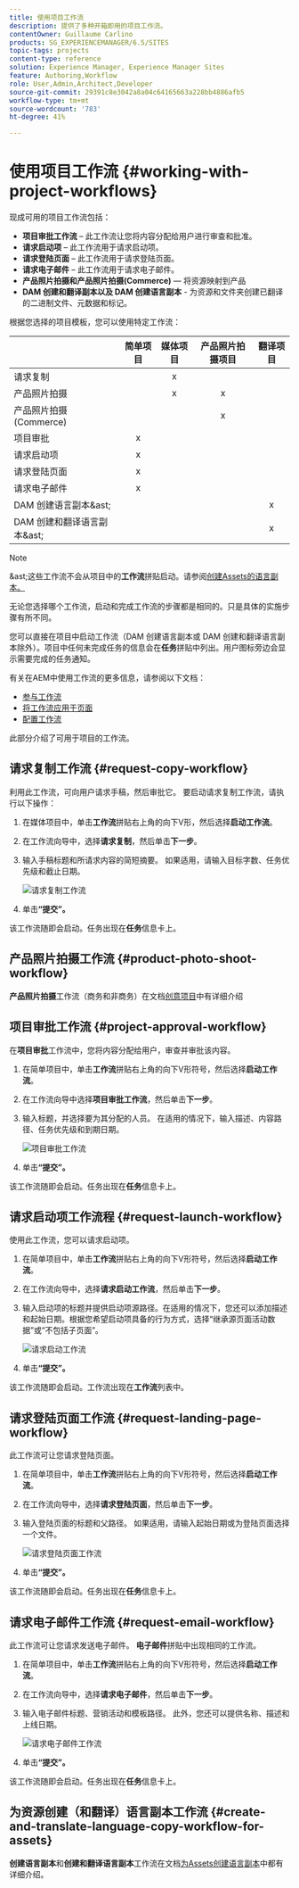 ```yaml
---
title: 使用项目工作流
description: 提供了多种开箱即用的项目工作流。
contentOwner: Guillaume Carlino
products: SG_EXPERIENCEMANAGER/6.5/SITES
topic-tags: projects
content-type: reference
solution: Experience Manager, Experience Manager Sites
feature: Authoring,Workflow
role: User,Admin,Architect,Developer
source-git-commit: 29391c8e3042a8a04c64165663a228bb4886afb5
workflow-type: tm+mt
source-wordcount: '783'
ht-degree: 41%

---
```



# 使用项目工作流 {#working-with-project-workflows}

现成可用的项目工作流包括：

* **项目审批工作流** – 此工作流让您将内容分配给用户进行审查和批准。
* **请求启动项** – 此工作流用于请求启动项。
* **请求登陆页面** – 此工作流用于请求登陆页面。
* **请求电子邮件** – 此工作流用于请求电子邮件。
* **产品照片拍摄和产品照片拍摄(Commerce)** — 将资源映射到产品
* **DAM 创建和翻译副本以及 DAM 创建语言副本** - 为资源和文件夹创建已翻译的二进制文件、元数据和标记。

根据您选择的项目模板，您可以使用特定工作流：

|   | **简单项目** | **媒体项目** | **产品照片拍摄项目** | **翻译项目** |
|---|:-:|:-:|:-:|:-:|
| 请求复制 |  | x |  |  |
| 产品照片拍摄 |  | x | x |  |
| 产品照片拍摄(Commerce) |  |  | x |  |
| 项目审批 | x |  |  |  |
| 请求启动项 | x |  |  |  |
| 请求登陆页面 | x |  |  |  |
| 请求电子邮件 | x |  |  |  |
| DAM 创建语言副本&amp;ast; |  |  |  | x |
| DAM 创建和翻译语言副本&amp;ast; |  |  |  | x |

>[!NOTE]
>
>&amp;ast;这些工作流不会从项目中的&#x200B;**工作流**&#x200B;拼贴启动。请参阅[创建Assets的语言副本。](/help/sites-administering/tc-manage.md)

无论您选择哪个工作流，启动和完成工作流的步骤都是相同的。只是具体的实施步骤有所不同。

您可以直接在项目中启动工作流（DAM 创建语言副本或 DAM 创建和翻译语言副本除外）。项目中任何未完成任务的信息会在&#x200B;**任务**&#x200B;拼贴中列出。用户图标旁边会显示需要完成的任务通知。

有关在AEM中使用工作流的更多信息，请参阅以下文档：

* [参与工作流](/help/sites-authoring/workflows-participating.md)
* [将工作流应用于页面](/help/sites-authoring/workflows-applying.md)
* [配置工作流](/help/sites-administering/workflows.md)

此部分介绍了可用于项目的工作流。

## 请求复制工作流 {#request-copy-workflow}

利用此工作流，可向用户请求手稿，然后审批它。 要启动请求复制工作流，请执行以下操作：

1. 在媒体项目中，单击&#x200B;**工作流**&#x200B;拼贴右上角的向下V形，然后选择&#x200B;**启动工作流**。
1. 在工作流向导中，选择&#x200B;**请求复制**，然后单击&#x200B;**下一步**。
1. 输入手稿标题和所请求内容的简短摘要。 如果适用，请输入目标字数、任务优先级和截止日期。

   ![请求复制工作流](assets/project-request-copy-workflow.png)

1. 单击&#x200B;**“提交”。**

该工作流随即会启动。任务出现在&#x200B;**任务**&#x200B;信息卡上。

## 产品照片拍摄工作流 {#product-photo-shoot-workflow}

**产品照片拍摄**&#x200B;工作流（商务和非商务）在文档[创意项目](/help/sites-authoring/managing-product-information.md)中有详细介绍

## 项目审批工作流 {#project-approval-workflow}

在&#x200B;**项目审批**&#x200B;工作流中，您将内容分配给用户，审查并审批该内容。

1. 在简单项目中，单击&#x200B;**工作流**&#x200B;拼贴右上角的向下V形符号，然后选择&#x200B;**启动工作流**。
1. 在工作流向导中选择&#x200B;**项目审批工作流**，然后单击&#x200B;**下一步**。
1. 输入标题，并选择要为其分配的人员。 在适用的情况下，输入描述、内容路径、任务优先级和到期日期。

   ![项目审批工作流](assets/project-approval-workflow.png)

1. 单击&#x200B;**“提交”。**

该工作流随即会启动。任务出现在&#x200B;**任务**&#x200B;信息卡上。

## 请求启动项工作流程 {#request-launch-workflow}

使用此工作流，您可以请求启动项。

1. 在简单项目中，单击&#x200B;**工作流**&#x200B;拼贴右上角的向下V形符号，然后选择&#x200B;**启动工作流**。
1. 在工作流向导中，选择&#x200B;**请求启动工作流**，然后单击&#x200B;**下一步**。
1. 输入启动项的标题并提供启动项源路径。在适用的情况下，您还可以添加描述和起始日期。根据您希望启动项具备的行为方式，选择“继承源页面活动数据”或“不包括子页面”。

   ![请求启动工作流](assets/project-request-launch-workflow.png)

1. 单击&#x200B;**“提交”。**

该工作流随即会启动。工作流出现在&#x200B;**工作流**&#x200B;列表中。

## 请求登陆页面工作流 {#request-landing-page-workflow}

此工作流可让您请求登陆页面。

1. 在简单项目中，单击&#x200B;**工作流**&#x200B;拼贴右上角的向下V形符号，然后选择&#x200B;**启动工作流**。
1. 在工作流向导中，选择&#x200B;**请求登陆页面**，然后单击&#x200B;**下一步**。
1. 输入登陆页面的标题和父路径。 如果适用，请输入起始日期或为登陆页面选择一个文件。

   ![请求登陆页面工作流](assets/project-request-landing-page-workflow.png)

1. 单击&#x200B;**“提交”。**

该工作流随即会启动。任务出现在&#x200B;**任务**&#x200B;信息卡上。

## 请求电子邮件工作流 {#request-email-workflow}

此工作流可让您请求发送电子邮件。 **电子邮件**&#x200B;拼贴中出现相同的工作流。

1. 在简单项目中，单击&#x200B;**工作流**&#x200B;拼贴右上角的向下V形符号，然后选择&#x200B;**启动工作流**。
1. 在工作流向导中，选择&#x200B;**请求电子邮件**，然后单击&#x200B;**下一步**。
1. 输入电子邮件标题、营销活动和模板路径。 此外，您还可以提供名称、描述和上线日期。

   ![请求电子邮件工作流](assets/project-request-email-workflow.png)

1. 单击&#x200B;**“提交”。**

该工作流随即会启动。任务出现在&#x200B;**任务**&#x200B;信息卡上。

## 为资源创建（和翻译）语言副本工作流 {#create-and-translate-language-copy-workflow-for-assets}

**创建语言副本**&#x200B;和&#x200B;**创建和翻译语言副本**&#x200B;工作流在文档[为Assets创建语言副本](/help/assets/translation-projects.md)中都有详细介绍。
